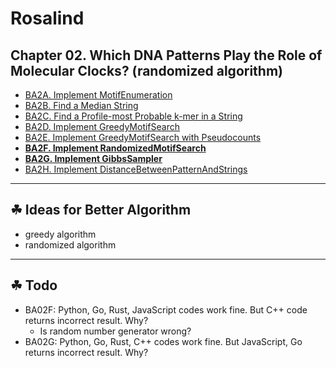 # Rosalind

## Chapter 02. Which DNA Patterns Play the Role of Molecular Clocks? (randomized algorithm)
- [BA2A. Implement MotifEnumeration](https://rosalind.info/problems/ba2a/)
- [BA2B. Find a Median String](https://rosalind.info/problems/ba2b/)
- [BA2C. Find a Profile-most Probable k-mer in a String](https://rosalind.info/problems/ba2c/)
- [BA2D. Implement GreedyMotifSearch](https://rosalind.info/problems/ba2d/)
- [BA2E. Implement GreedyMotifSearch with Pseudocounts](https://rosalind.info/problems/ba2e/)
- **[BA2F. Implement RandomizedMotifSearch](https://rosalind.info/problems/ba2f/)**
- **[BA2G. Implement GibbsSampler](https://rosalind.info/problems/ba2g/)**
- [BA2H. Implement DistanceBetweenPatternAndStrings](https://rosalind.info/problems/ba2h/)

---
## ☘ Ideas for Better Algorithm
- greedy algorithm
- randomized algorithm

---
## ☘ Todo
- BA02F: Python, Go, Rust, JavaScript codes work fine. But C++ code returns incorrect result. Why?
  - Is random number generator wrong?
- BA02G: Python, Go, Rust, C++ codes work fine. But JavaScript, Go returns incorrect result. Why?